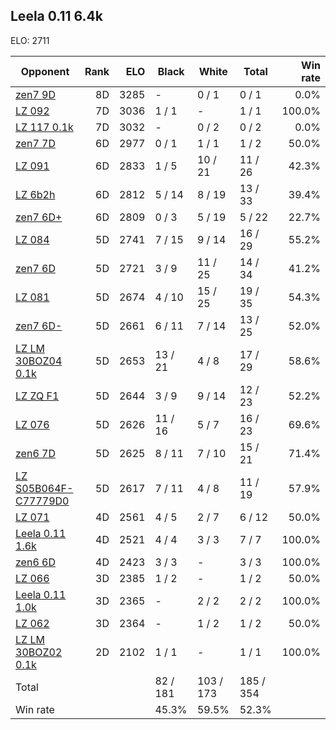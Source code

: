 ## Leela 0.11 6.4k ##

ELO: 2711

Opponent | Rank | ELO | Black | White | Total | Win rate
---------|-----:|----:|-------|-------|-------|-------:
[zen7 9D](zen7%209D.md) | 8D | 3285 | - | 0 / 1 | 0 / 1 | 0.0%
[LZ 092](LZ%20092.md) | 7D | 3036 | 1 / 1 | - | 1 / 1 | 100.0%
[LZ 117 0.1k](LZ%20117%200.1k.md) | 7D | 3032 | - | 0 / 2 | 0 / 2 | 0.0%
[zen7 7D](zen7%207D.md) | 6D | 2977 | 0 / 1 | 1 / 1 | 1 / 2 | 50.0%
[LZ 091](LZ%20091.md) | 6D | 2833 | 1 / 5 | 10 / 21 | 11 / 26 | 42.3%
[LZ 6b2h](LZ%206b2h.md) | 6D | 2812 | 5 / 14 | 8 / 19 | 13 / 33 | 39.4%
[zen7 6D+](zen7%206D+.md) | 6D | 2809 | 0 / 3 | 5 / 19 | 5 / 22 | 22.7%
[LZ 084](LZ%20084.md) | 5D | 2741 | 7 / 15 | 9 / 14 | 16 / 29 | 55.2%
[zen7 6D](zen7%206D.md) | 5D | 2721 | 3 / 9 | 11 / 25 | 14 / 34 | 41.2%
[LZ 081](LZ%20081.md) | 5D | 2674 | 4 / 10 | 15 / 25 | 19 / 35 | 54.3%
[zen7 6D-](zen7%206D-.md) | 5D | 2661 | 6 / 11 | 7 / 14 | 13 / 25 | 52.0%
[LZ LM 30BOZ04 0.1k](LZ%20LM%2030BOZ04%200.1k.md) | 5D | 2653 | 13 / 21 | 4 / 8 | 17 / 29 | 58.6%
[LZ ZQ F1](LZ%20ZQ%20F1.md) | 5D | 2644 | 3 / 9 | 9 / 14 | 12 / 23 | 52.2%
[LZ 076](LZ%20076.md) | 5D | 2626 | 11 / 16 | 5 / 7 | 16 / 23 | 69.6%
[zen6 7D](zen6%207D.md) | 5D | 2625 | 8 / 11 | 7 / 10 | 15 / 21 | 71.4%
[LZ S05B064F-C77779D0](LZ%20S05B064F-C77779D0.md) | 5D | 2617 | 7 / 11 | 4 / 8 | 11 / 19 | 57.9%
[LZ 071](LZ%20071.md) | 4D | 2561 | 4 / 5 | 2 / 7 | 6 / 12 | 50.0%
[Leela 0.11 1.6k](Leela%200.11%201.6k.md) | 4D | 2521 | 4 / 4 | 3 / 3 | 7 / 7 | 100.0%
[zen6 6D](zen6%206D.md) | 4D | 2423 | 3 / 3 | - | 3 / 3 | 100.0%
[LZ 066](LZ%20066.md) | 3D | 2385 | 1 / 2 | - | 1 / 2 | 50.0%
[Leela 0.11 1.0k](Leela%200.11%201.0k.md) | 3D | 2365 | - | 2 / 2 | 2 / 2 | 100.0%
[LZ 062](LZ%20062.md) | 3D | 2364 | - | 1 / 2 | 1 / 2 | 50.0%
[LZ LM 30BOZ02 0.1k](LZ%20LM%2030BOZ02%200.1k.md) | 2D | 2102 | 1 / 1 | - | 1 / 1 | 100.0%
Total | | | 82 / 181 | 103 / 173 | 185 / 354 | 
Win rate| | | 45.3% | 59.5% | 52.3% | 
